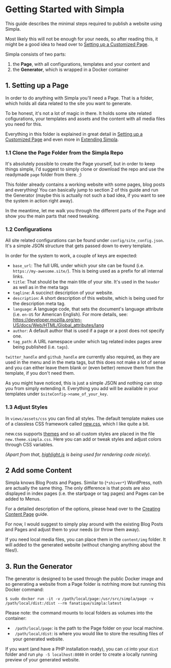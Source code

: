 # Getting Started with Simpla

This guide describes the minimal steps required to publish a website using
Simpla.

Most likely this will not be enough for your needs, so after reading
this, it might be a good idea to head over to [Setting up a Customized
Page](/documentation/02.setting-up-a-customized-page.md).

Simpla consists of two parts:

1. the **Page**, with all configurations, templates and your content
   and
2. the **Generator**, which is wrapped in a Docker container

## 1. Setting up a Page

In order to do anything with Simpla you'll need a Page. That is a
folder, which holds all data related to the site you want to generate.

To be honest, it's not a lot of magic in there. It holds some site
related cofigurations, your templates and assets and the content with
all media files you need for this.

Everything in this folder is explained in great detail in [Setting up a Customized
Page](/documentation/02.setting-up-a-customized-page.md) and even more
in [Extending Simpla](/documentation/04.extending-simpla.md).

### 1.1 Clone the Page Folder from the Simpla Repo

It's absolutely possible to create the Page yourself, but in order to
keep things simple, I'd suggest to simply clone or download the repo and
use the readymade `page` folder from there. ;)

This folder already contains a working website with some pages, blog posts
and everything! You can basically jump to section 2 of this guide
and run the Generator (maybe this is actually not such a bad idea, if you want to
see the system in action right away).

In the meantime, let me walk you through the different parts of the Page
and show you the main parts that need tweaking.

### 1.2 Configurations

All site related configurations can be found under
`config/site_config.json`. It's a simple JSON structure that gets passed
down to every template.

In order for the system to work, a couple of keys are expected:

- `base_url`: The full URL under which your site can be found (i.e.
  `https://my-awesome.site/`). This is being used as a prefix for all
internal links.
- `title`: That should be the main title of your site. It's used in the
  `header` as well as in the meta tags
- `tagline`: A succinct description of your website.
- `description`: A short description of this website, which is being
  used for the description meta tag.
- `language`: A language code, that sets the document's language
  attribute (i.e. `en-US` for American English). For more details, see: https://developer.mozilla.org/en-US/docs/Web/HTML/Global_attributes/lang
- `author`: A default author that is used if a page or a post does not
  specify one.
- `tag_path`: A URL namespace under which tag related index pages arew
  being published (i.e. `tags`).


`twitter_handle` and `github_handle` are currently also required, as
they are used in the menu and in the meta tags, but this does not make
a lot of sense and you can either leave them blank or (even better)
remove them from the template, if you don't need them.


As you might have noticed, this is just a simple JSON and nothing
can stop you from simply extending it. Everything you add will be
available in your templates under `$siteConfig->name_of_your_key`.


### 1.3 Adjust Styles

In `views/assets/css` you can find all styles. The default template
makes use of a classless CSS framework called [new.css](https://newcss.net/), which I like quite a bit.

new.css supports [themes](https://newcss.net/themes/) and so all custom styles are placed in the file `new.theme.simpla.css`.
Here you can add or tweak styles and adjust colors through CSS variables.

*(Apart from that, [highlight.js](https://highlightjs.org/) is being used
for rendering code nicely).*

## 2 Add some Content

Simpla knows Blog Posts and Pages. Similar to (`*shiver*`) WordPress,
noth are actually the same thing. The only difference is that posts are
also displayed in index pages (i.e. the startpage or tag pages) and
Pages can be added to Menus.

For a detailed description of the options, please head over to the
[Creating Content
Page](/documentation/03.creating-content.md) guide.

For now, I would suggest to simply play around with the existing Blog
Posts and Pages and adjust them to your needs (or throw them away).

If you need local media files, you can place them in the `content/img`
folder. It will added to the generated website (without changing
anything about the files!).


## 3. Run the Generator

The generator is designed to be used through the public Docker image and
so generating a website from a Page folder is notrhing more but running
this Docker command:

```SHELL
$ sudo docker run -it -v /path/local/page:/usr/src/simpla/page -v /path/local/dist:/dist --rm fanatique/simpla:latest
```

Please note: the command mounts to local folders as volumes into the
container:

- ` /path/local/page`: is the path to the Page folder on your local machine.
- ` /path/local/dist`: is where you would like to store the resulting
  files of your generated website.

If you want (and have a PHP installation ready), you can `cd` into your
`dist` folder and run `php -S localhost:8080` in order to create a
locally running preview of your generated website.
